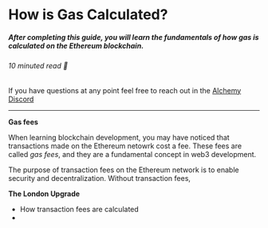 # How is Gas Calculated? 
##### After completing this guide, you will learn the fundamentals of how gas is calculated on the Ethereum blockchain. 
###### 10 minuted read 📖

If you have questions at any point feel free to reach out in the [Alchemy Discord](https://discord.com/invite/mMGsVgd) 

_______
**Gas fees**

When learning blockchain development, you may have noticed that transactions made on the Ethereum netowrk cost a fee. These fees are called *gas fees*, and they are a fundamental concept in web3 development. 

The purpose of transaction fees on the Ethereum network is to enable security and decentralization. Without transaction fees,

**The London Upgrade**


* How transaction fees are calculated
* 


